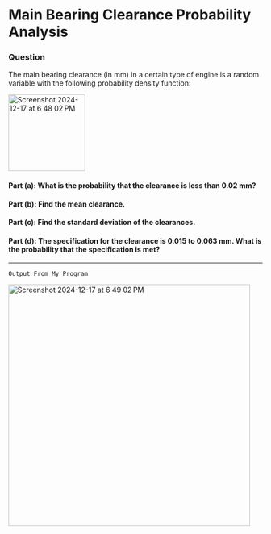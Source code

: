 # Main Bearing Clearance Probability Analysis

### Question

The main bearing clearance (in mm) in a certain type of engine is a random variable with the following probability density function:<br>


<img width="152" alt="Screenshot 2024-12-17 at 6 48 02 PM" src="https://github.com/user-attachments/assets/bd4a310f-c0ae-41e4-9336-4553d2a59293" /> <br>



#### Part (a): What is the probability that the clearance is less than 0.02 mm?
#### Part (b): Find the mean clearance.
#### Part (c): Find the standard deviation of the clearances.
#### Part (d): The specification for the clearance is 0.015 to 0.063 mm. What is the probability that the specification is met?

---

```
Output From My Program
```
<img width="479" alt="Screenshot 2024-12-17 at 6 49 02 PM" src="https://github.com/user-attachments/assets/f04cfd15-2ff3-46e7-be66-848b9301404b" />




